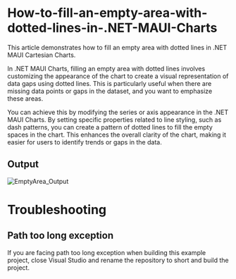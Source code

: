# How-to-fill-an-empty-area-with-dotted-lines-in-.NET-MAUI-Charts
This article demonstrates how to fill an empty area with dotted lines in .NET MAUI Cartesian Charts.

In .NET MAUI Charts, filling an empty area with dotted lines involves customizing the appearance of the chart to create a visual representation of data gaps using dotted lines. This is particularly useful when there are missing data points or gaps in the dataset, and you want to emphasize these areas.

You can achieve this by modifying the series or axis appearance in the .NET MAUI Charts. By setting specific properties related to line styling, such as dash patterns, you can create a pattern of dotted lines to fill the empty spaces in the chart. This enhances the overall clarity of the chart, making it easier for users to identify trends or gaps in the data.

## Output
![EmptyArea_Output](https://github.com/SyncfusionExamples/How-to-fill-an-empty-area-with-dotted-lines-in-.NET-MAUI-Charts/assets/113961867/a2829618-5e49-44f4-93f2-53d73c9a6ef0)

# Troubleshooting
## Path too long exception
If you are facing path too long exception when building this example project, close Visual Studio and rename the repository to short and build the project.
